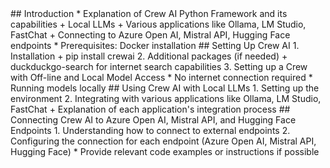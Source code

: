 <BEGIN OUTLINE>
## Introduction
* Explanation of Crew AI Python Framework and its capabilities
	+ Local LLMs
	+ Various applications like Ollama, LM Studio, FastChat
	+ Connecting to Azure Open AI, Mistral API, Hugging Face endpoints
* Prerequisites: Docker installation
## Setting Up Crew AI
1. Installation
	+ pip install crewai
2. Additional packages (if needed)
	+ duckduckgo-search for internet search capabilities
3. Setting up a Crew with Off-line and Local Model Access
* No internet connection required
* Running models locally
## Using Crew AI with Local LLMs
1. Setting up the environment
2. Integrating with various applications like Ollama, LM Studio, FastChat
	+ Explanation of each application's integration process
## Connecting Crew AI to Azure Open AI, Mistral API, and Hugging Face Endpoints
1. Understanding how to connect to external endpoints
2. Configuring the connection for each endpoint (Azure Open AI, Mistral API, Hugging Face)
* Provide relevant code examples or instructions if possible
<END OUTLINE>